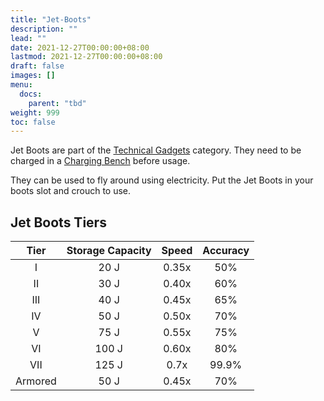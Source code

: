 ```yaml
---
title: "Jet-Boots"
description: ""
lead: ""
date: 2021-12-27T00:00:00+08:00
lastmod: 2021-12-27T00:00:00+08:00
draft: false
images: []
menu: 
  docs:
    parent: "tbd"
weight: 999
toc: false
---
```


Jet Boots are part of the [Technical Gadgets](/docs/slimefun/technical-gadgets) category. They need to be charged in a [Charging Bench](/docs/slimefun/charging-bench) before usage.

They can be used to fly around using electricity. Put the Jet Boots in your boots slot and crouch to use.

## Jet Boots Tiers

|  Tier   | Storage Capacity | Speed | Accuracy |
| :-----: | :--------------: | :---: | :------: |
|    I    |       20 J       | 0.35x |   50%    |
|   II    |       30 J       | 0.40x |   60%    |
|   III   |       40 J       | 0.45x |   65%    |
|   IV    |       50 J       | 0.50x |   70%    |
|    V    |       75 J       | 0.55x |   75%    |
|   VI    |      100 J       | 0.60x |   80%    |
|   VII   |      125 J       | 0.7x  |  99.9%   |
| Armored |       50 J       | 0.45x |   70%    |
